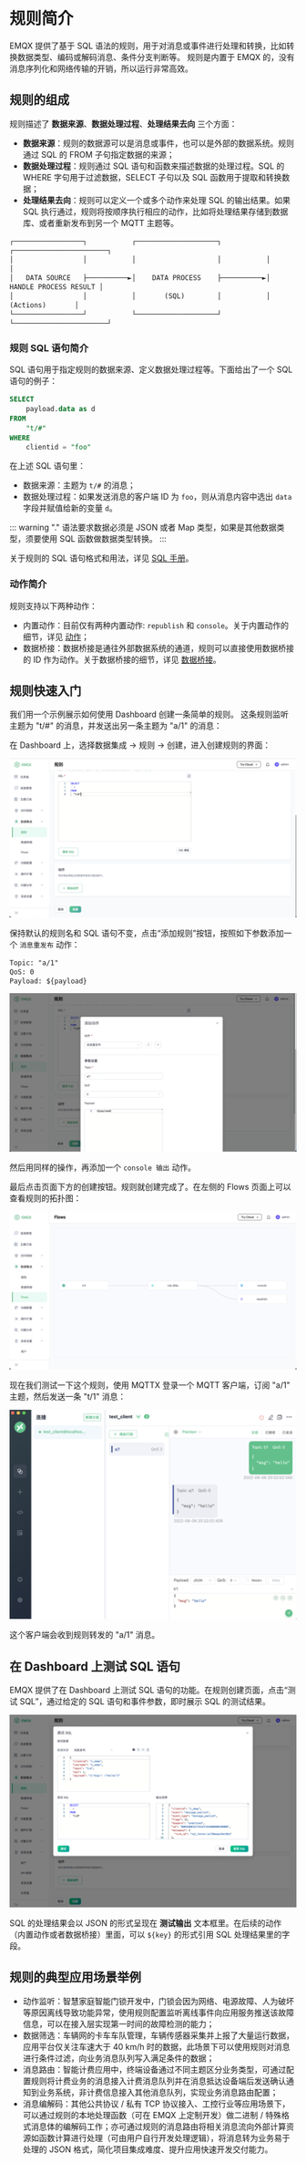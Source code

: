 # 规则简介

EMQX 提供了基于 SQL 语法的规则，用于对消息或事件进行处理和转换，比如转换数据类型、编码或解码消息、条件分支判断等。
规则是内置于 EMQX 的，没有消息序列化和网络传输的开销，所以运行非常高效。

## 规则的组成

规则描述了 **数据来源**、**数据处理过程**、**处理结果去向** 三个方面：

- **数据来源**：规则的数据源可以是消息或事件，也可以是外部的数据系统。规则通过 SQL 的 FROM 子句指定数据的来源；
- **数据处理过程**：规则通过 SQL 语句和函数来描述数据的处理过程。SQL 的 WHERE 字句用于过滤数据，SELECT 子句以及 SQL 函数用于提取和转换数据；
- **处理结果去向**：规则可以定义一个或多个动作来处理 SQL 的输出结果。如果 SQL 执行通过，规则将按顺序执行相应的动作，比如将处理结果存储到数据库、或者重新发布到另一个 MQTT 主题等。

```
┌─────────────────┐           ┌────────────────────┐           ┌───────────────────────┐
│                 │           │                    │           │                       │
│   DATA SOURCE   ├──────────►│    DATA PROCESS    ├──────────►│ HANDLE PROCESS RESULT │
│                 │           │       (SQL)        │           │       (Actions)       │
└─────────────────┘           └────────────────────┘           └───────────────────────┘
```

### 规则 SQL 语句简介

SQL 语句用于指定规则的数据来源、定义数据处理过程等。下面给出了一个 SQL 语句的例子：

```SQL
SELECT
    payload.data as d
FROM
    "t/#"
WHERE
    clientid = "foo"
```

在上述 SQL 语句里：

- 数据来源：主题为 `t/#` 的消息；
- 数据处理过程：如果发送消息的客户端 ID 为 `foo`，则从消息内容中选出 `data` 字段并赋值给新的变量 `d`。

::: warning
"." 语法要求数据必须是 JSON 或者 Map 类型，如果是其他数据类型，须要使用 SQL 函数做数据类型转换。
:::

关于规则的 SQL 语句格式和用法，详见 [SQL 手册](./rule-sql-grammar-and-examples.md)。

### 动作简介

规则支持以下两种动作：

- 内置动作：目前仅有两种内置动作: `republish` 和 `console`。关于内置动作的细节，详见 [动作](./rule-actions.md)；
- 数据桥接：数据桥接是通往外部数据系统的通道，规则可以直接使用数据桥接的 ID 作为动作。关于数据桥接的细节，详见 [数据桥接](./data-bridges.md)。

## 规则快速入门

我们用一个示例展示如何使用 Dashboard 创建一条简单的规则。
这条规则监听主题为 "t/#" 的消息，并发送出另一条主题为 "a/1" 的消息：

在 Dashboard 上，选择数据集成 -> 规则 -> 创建，进入创建规则的界面：

![image](./assets/rules/cn_rule_overview_create_1.png)

保持默认的规则名和 SQL 语句不变，点击“添加规则”按钮，按照如下参数添加一个 `消息重发布` 动作：

```
Topic: "a/1"
QoS: 0
Payload: ${payload}
```

![image](./assets/rules/cn_rule_overview_create_1_add_action_1.png)

然后用同样的操作，再添加一个 `console 输出` 动作。 

最后点击页面下方的创建按钮。规则就创建完成了。在左侧的 Flows 页面上可以查看规则的拓扑图：

![image](./assets/rules/cn_rule_overview_flow_1.png)

现在我们测试一下这个规则，使用 MQTTX 登录一个 MQTT 客户端，订阅 "a/1" 主题，然后发送一条 "t/1" 消息：

![image](./assets/rules/cn_rule_overview_create_1_publish.png)

这个客户端会收到规则转发的 "a/1" 消息。

## 在 Dashboard 上测试 SQL 语句

EMQX 提供了在 Dashboard 上测试 SQL 语句的功能。在规则创建页面，点击“测试 SQL”，通过给定的 SQL 语句和事件参数，即时展示 SQL 的测试结果。

![image](./assets/rules/cn_rule_testsql.png)

SQL 的处理结果会以 JSON 的形式呈现在 **测试输出** 文本框里。在后续的动作（内置动作或者数据桥接）里面，可以 `${key}` 的形式引用 SQL 处理结果里的字段。

## 规则的典型应用场景举例

- 动作监听：智慧家庭智能门锁开发中，门锁会因为网络、电源故障、人为破坏等原因离线导致功能异常，使用规则配置监听离线事件向应用服务推送该故障信息，可以在接入层实现第一时间的故障检测的能力；
- 数据筛选：车辆网的卡车车队管理，车辆传感器采集并上报了大量运行数据，应用平台仅关注车速大于 40 km/h 时的数据，此场景下可以使用规则对消息进行条件过滤，向业务消息队列写入满足条件的数据；
- 消息路由：智能计费应用中，终端设备通过不同主题区分业务类型，可通过配置规则将计费业务的消息接入计费消息队列并在消息抵达设备端后发送确认通知到业务系统，非计费信息接入其他消息队列，实现业务消息路由配置；
- 消息编解码：其他公共协议 / 私有 TCP 协议接入、工控行业等应用场景下，可以通过规则的本地处理函数（可在 EMQX 上定制开发）做二进制 / 特殊格式消息体的编解码工作；亦可通过规则的消息路由将相关消息流向外部计算资源如函数计算进行处理（可由用户自行开发处理逻辑），将消息转为业务易于处理的 JSON 格式，简化项目集成难度、提升应用快速开发交付能力。
